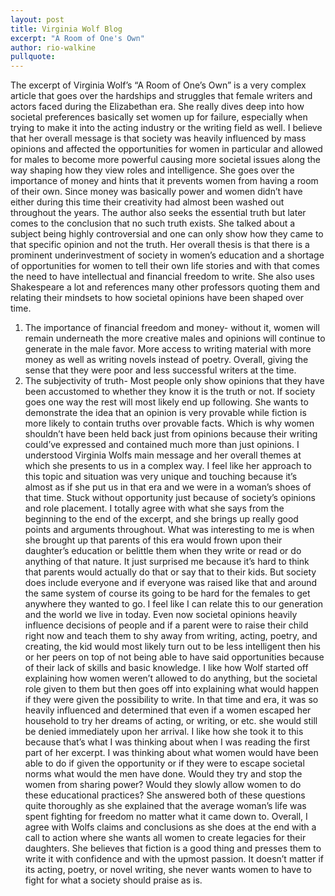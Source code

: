 ```yaml
---
layout: post
title: Virginia Wolf Blog
excerpt: "A Room of One's Own"
author: rio-walkine
pullquote:
---
```


The excerpt of Virginia Wolf’s “A Room of One’s Own” is a very complex article that goes over the hardships and struggles that female writers and actors faced during the Elizabethan era. She really dives deep into how societal preferences basically set women up for failure, especially when trying to make it into the acting industry or the writing field as well. I believe that her overall message is that society was heavily influenced by mass opinions and affected the opportunities for women in particular and allowed for males to become more powerful causing more societal issues along the way shaping how they view roles and intelligence. She goes over the importance of money and hints that it prevents women from having a room of their own. Since money was basically power and women didn’t have either during this time their creativity had almost been washed out throughout the years. The author also seeks the essential truth but later comes to the conclusion that no such truth exists. She talked about a subject being highly controversial and one can only show how they came to that specific opinion and not the truth. Her overall thesis is that there is a prominent underinvestment of society in women’s education and a shortage of opportunities for women to tell their own life stories and with that comes the need to have intellectual and financial freedom to write. She also uses Shakespeare a lot and references many other professors quoting them and relating their mindsets to how societal opinions have been shaped over time. 
1.	The importance of financial freedom and money- without it, women will remain underneath the more creative males and opinions will continue to generate in the male favor. More access to writing material with more money as well as writing novels instead of poetry. Overall, giving the sense that they were poor and less successful writers at the time.
2.	The subjectivity of truth- Most people only show opinions that they have been accustomed to whether they know it is the truth or not. If society goes one way the rest will most likely end up following. She wants to demonstrate the idea that an opinion is very provable while fiction is more likely to contain truths over provable facts. Which is why women shouldn’t have been held back just from opinions because their writing could’ve expressed and contained much more than just opinions.
I understood Virginia Wolfs main message and her overall themes at which she presents to us in a complex way. I feel like her approach to this topic and situation was very unique and touching because it’s almost as if she put us in that era and we were in a woman’s shoes of that time. Stuck without opportunity just because of society’s opinions and role placement. I totally agree with what she says from the beginning to the end of the excerpt, and she brings up really good points and arguments throughout. What was interesting to me is when she brought up that parents of this era would frown upon their daughter’s education or belittle them when they write or read or do anything of that nature. It just surprised me because it’s hard to think that parents would actually do that or say that to their kids. But society does include everyone and if everyone was raised like that and around the same system of course its going to be hard for the females to get anywhere they wanted to go. I feel like I can relate this to our generation and the world we live in today. Even now societal opinions heavily influence decisions of people and if a parent were to raise their child right now and teach them to shy away from writing, acting, poetry, and creating, the kid would most likely turn out to be less intelligent then his or her peers on top of not being able to have said opportunities because of their lack of skills and basic knowledge. I like how Wolf started off explaining how women weren’t allowed to do anything, but the societal role given to them but then goes off into explaining what would happen if they were given the possibility to write. In that time and era, it was so heavily influenced and determined that even if a women escaped her household to try her dreams of acting, or writing, or etc. she would still be denied immediately upon her arrival. I like how she took it to this because that’s what I was thinking about when I was reading the first part of her excerpt. I was thinking about what women would have been able to do if given the opportunity or if they were to escape societal norms what would the men have done. Would they try and stop the women from sharing power? Would they slowly allow women to do these educational practices? She answered both of these questions quite thoroughly as she explained that the average woman’s life was spent fighting for freedom no matter what it came down to. Overall, I agree with Wolfs claims and conclusions as she does at the end with a call to action where she wants all women to create legacies for their daughters. She believes that fiction is a good thing and presses them to write it with confidence and with the upmost passion. It doesn’t matter if its acting, poetry, or novel writing, she never wants women to have to fight for what a society should praise as is. 



